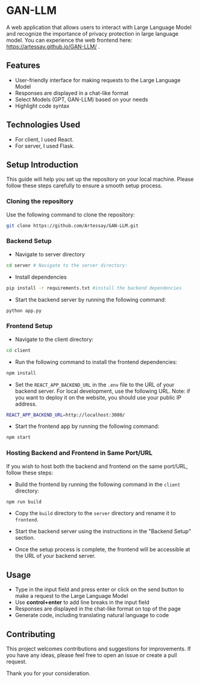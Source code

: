 # GAN-LLM

A web application that allows users to interact with Large Language Model and recognize the importance of privacy protection in large language model. You can experience the web frontend here: https://artessay.github.io/GAN-LLM/ .

## Features
- User-friendly interface for making requests to the Large Language Model
- Responses are displayed in a chat-like format
- Select Models (GPT, GAN-LLM) based on your needs
- Highlight code syntax

## Technologies Used
- For client, I used React.
- For server, I used Flask.

## Setup Introduction
This guide will help you set up the repository on your local machine. Please follow these steps carefully to ensure a smooth setup process.

### Cloning the repository
Use the following command to clone the repository:
```sh
git clone https://github.com/Artessay/GAN-LLM.git
```

### Backend Setup
 
- Navigate to server directory
```sh
cd server # Navigate to the server directory:
```
- Install dependencies
```sh
pip install -r requirements.txt #install the backend dependencies
```

- Start the backend server by running the following command:
```sh
python app.py
```

### Frontend Setup

- Navigate to the client directory:
```sh
cd client
```

- Run the following command to install the frontend dependencies:
```sh
npm install
```

- Set the `REACT_APP_BACKEND_URL` in the `.env` file to the URL of your backend server. For local development, use the following URL. Note: if you want to deploy it on the website, you should use your public IP address.
```sh
REACT_APP_BACKEND_URL=http://localhost:3080/
```

- Start the frontend app by running the following command:
```sh
npm start
```

### Hosting Backend and Frontend in Same Port/URL

If you wish to host both the backend and frontend on the same port/URL, follow these steps:

- Build the frontend by running the following command in the `client` directory:
```sh
npm run build
```
- Copy the `build` directory to the `server` directory and rename it to `frontend`.

- Start the backend server using the instructions in the "Backend Setup" section.

- Once the setup process is complete, the frontend will be accessible at the URL of your backend server.

## Usage
- Type in the input field and press enter or click on the send button to make a request to the Large Language Model
- Use **control+enter** to add line breaks in the input field
- Responses are displayed in the chat-like format on top of the page
- Generate code, including translating natural language to code

## Contributing

This project welcomes contributions and suggestions for improvements. If you have any ideas, please feel free to open an issue or create a pull request.

Thank you for your consideration.